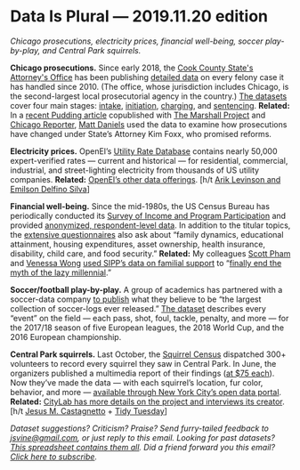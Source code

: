 Data Is Plural — 2019.11.20 edition
===================================

*Chicago prosecutions, electricity prices, financial well-being, soccer play-by-play, and Central Park squirrels.*


__Chicago prosecutions.__ Since early 2018, the [Cook County State's Attorney's Office](https://www.cookcountystatesattorney.org/) has been publishing [detailed data](https://www.cookcountystatesattorney.org/about/case-level-data) on every felony case it has handled since 2010. (The office, whose jurisdiction includes Chicago, is the second-largest local prosecutorial agency in the country.) [The datasets](https://datacatalog.cookcountyil.gov/browse?tags=state%27s+attorney+case-level&sortBy=most_accessed) cover four main stages: [intake](https://datacatalog.cookcountyil.gov/Courts/Intake/3k7z-hchi), [initiation](https://datacatalog.cookcountyil.gov/Courts/Initiation/7mck-ehwz), [charging](https://datacatalog.cookcountyil.gov/Courts/Dispositions/apwk-dzx8), and [sentencing](https://datacatalog.cookcountyil.gov/Courts/Sentencing/tg8v-tm6u). __Related:__ In a [recent Pudding article](https://pudding.cool/2019/10/prosecutors/) copublished with [The Marshall Project](https://www.themarshallproject.org/2019/10/24/the-kim-foxx-effect-how-prosecutions-have-changed-in-cook-county) and [Chicago Reporter](https://projects.chicagoreporter.com/kim-foxx-prosecutions-20191024/), [Matt Daniels](https://twitter.com/matthew_daniels) used the data to examine how prosecutions have changed under State’s Attorney Kim Foxx, who promised reforms.


__Electricity prices.__ OpenEI’s [Utility Rate Database](https://openei.org/wiki/Utility_Rate_Database) contains nearly 50,000 expert-verified rates — current and historical — for residential, commercial, industrial, and street-lighting electricity from thousands of US utility companies. __Related:__ [OpenEI’s other data offerings](https://openei.org/wiki/Data). [h/t [Arik Levinson and Emilson Delfino Silva](https://www.nber.org/papers/w26385)]


__Financial well-being.__ Since the mid-1980s, the US Census Bureau has periodically conducted its [Survey of Income and Program Participation](https://www.census.gov/sipp/) and provided [anonymized, respondent-level data](https://www.census.gov/programs-surveys/sipp/data/datasets.html). In addition to the titular topics, the [extensive questionnaires](https://www.census.gov/programs-surveys/sipp/about/sipp-content-information.html) also ask about “family dynamics, educational attainment, housing expenditures, asset ownership, health insurance, disability, child care, and food security.” __Related:__ My colleagues [Scott Pham](https://twitter.com/scottpham) and [Venessa Wong](https://twitter.com/venessawwong) [used SIPP’s data on familial support](https://github.com/BuzzFeedNews/2019-11-sipp) to “[finally end the myth of the lazy millennial](https://www.buzzfeednews.com/article/venessawong/millennials-parents-stereotypes-boomers-data).”


__Soccer/football play-by-play.__ A group of academics has partnered with a soccer-data company [to publish](https://www.nature.com/articles/s41597-019-0247-7) what they believe to be “the largest collection of soccer-logs ever released.” [The dataset](https://figshare.com/collections/Soccer_match_event_dataset/4415000) describes every “event” on the field — each pass, shot, foul, tackle, penalty, and more — for the 2017/18 season of five European leagues, the 2018 World Cup, and the 2016 European championship.


__Central Park squirrels.__ Last October, the [Squirrel Census](https://www.thesquirrelcensus.com/) dispatched 300+ volunteers to record every squirrel they saw in Central Park. In June, the organizers published a multimedia report of their findings ([at $75 each](https://squirrelcensus.bigcartel.com/product/central-park-squirrel-census-2019-report)). Now they’ve made the data — with each squirrel’s location, fur color, behavior, and more — [available through New York City’s open data portal](https://data.cityofnewyork.us/Environment/2018-Central-Park-Squirrel-Census-Squirrel-Data/vfnx-vebw). __Related:__ [CityLab has more details on the project and interviews its creator](https://www.citylab.com/life/2019/06/squirrel-census-results-population-central-park-nyc/592162/). [h/t [Jesus M. Castagnetto](https://twitter.com/jmcastagnetto/status/1191418797384753152) + [Tidy Tuesday](https://github.com/rfordatascience/tidytuesday#2019)]


*Dataset suggestions? Criticism? Praise? Send furry-tailed feedback to jsvine@gmail.com, or just reply to this email. Looking for past datasets? [This spreadsheet contains them all](https://docs.google.com/spreadsheets/d/1wZhPLMCHKJvwOkP4juclhjFgqIY8fQFMemwKL2c64vk). Did a friend forward you this email? [Click here to subscribe](https://tinyletter.com/data-is-plural).*
